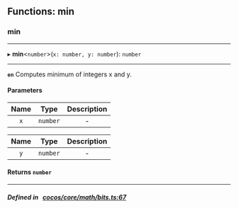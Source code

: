 ## Functions: min

### min


___
▸ **min**<`number`\>(`x: number, y: number`): `number`
___



**`en`** Computes minimum of integers x and y.



#### Parameters

| Name | Type | Description |
| :------: | :------: | :------: |
| `x` | `number` | - |

| Name | Type | Description |
| :------: | :------: | :------: |
| `y` | `number` | - |


#### Returns `number` 
___


##### Defined in &nbsp;   [cocos/core/math/bits.ts:67](https://github.com/cocos-creator/engine/blob/c7bf6b8a9/cocos/core/math/bits.ts#L67)&nbsp;
